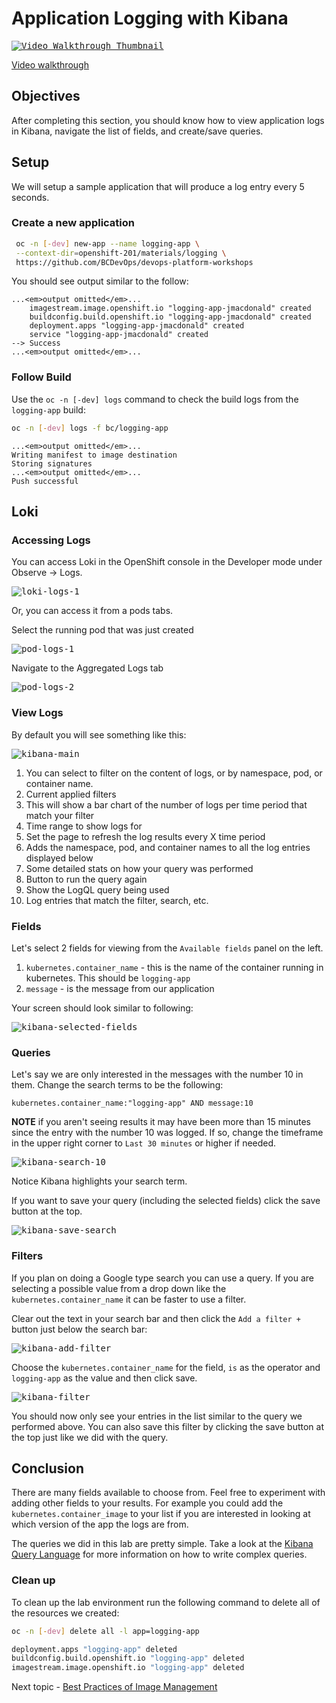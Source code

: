 # Application Logging with Kibana

<kbd>[![Video Walkthrough Thumbnail](././images/logging/logging-with-kibana.png)](https://youtu.be/VnpelRzTjOw)</kbd>

[Video walkthrough](https://youtu.be/VnpelRzTjOw)

## Objectives

After completing this section, you should know how to view application logs in Kibana, navigate the list of fields, and create/save queries.

## Setup

We will setup a sample application that will produce a log entry every 5 seconds.

### Create a new application

```bash
 oc -n [-dev] new-app --name logging-app \
 --context-dir=openshift-201/materials/logging \
 https://github.com/BCDevOps/devops-platform-workshops
```

You should see output similar to the follow:

```text
...<em>output omitted</em>...
    imagestream.image.openshift.io "logging-app-jmacdonald" created
    buildconfig.build.openshift.io "logging-app-jmacdonald" created
    deployment.apps "logging-app-jmacdonald" created
    service "logging-app-jmacdonald" created
--> Success
...<em>output omitted</em>...
```

### Follow Build

Use the `oc -n [-dev] logs` command to check the build logs from the `logging-app` build:

```bash
oc -n [-dev] logs -f bc/logging-app
```

```text
...<em>output omitted</em>...
Writing manifest to image destination
Storing signatures
...<em>output omitted</em>...
Push successful
```

## Loki

### Accessing Logs

You can access Loki in the OpenShift console in the Developer mode under Observe -> Logs.

<kbd>![loki-logs-1](images/logging/loki-logs-01.png)</kbd>

Or, you can access it from a pods tabs.

Select the running pod that was just created

<kbd>![pod-logs-1](images/logging/pod-logs-01.png)</kbd>

Navigate to the Aggregated Logs tab

<kbd>![pod-logs-2](images/logging/pod-logs-02.png)</kbd>

### View Logs

By default you will see something like this:

<kbd>![kibana-main](images/logging/loki-main.png)</kbd>

1. You can select to filter on the content of logs, or by namespace, pod, or container name.
2. Current applied filters
3. This will show a bar chart of the number of logs per time period that match your filter
4. Time range to show logs for
5. Set the page to refresh the log results every X time period
6. Adds the namespace, pod, and container names to all the log entries displayed below
7. Some detailed stats on how your query was performed
8. Button to run the query again
9. Show the LogQL query being used
10. Log entries that match the filter, search, etc.

### Fields

Let's select 2 fields for viewing from the `Available fields` panel on the left.

1. `kubernetes.container_name` - this is the name of the container running in kubernetes.  This should be `logging-app`
2. `message` - is the message from our application

Your screen should look similar to following:

<kbd>![kibana-selected-fields](images/logging/kibana-selected-fields.png)</kbd>

### Queries

Let's say we are only interested in the messages with the number 10 in them.  Change the search terms to be the following:

```text
kubernetes.container_name:"logging-app" AND message:10
```

__NOTE__ if you aren't seeing results it may have been more than 15 minutes since the entry with the number 10 was logged.  If so, change the timeframe in the upper right corner to `Last 30 minutes` or higher if needed.

<kbd>![kibana-search-10](images/logging/kibana-search-10.png)</kbd>

Notice Kibana highlights your search term.

If you want to save your query (including the selected fields) click the save button at the top.

<kbd>![kibana-save-search](images/logging/kibana-save-search.png)</kbd>

### Filters

If you plan on doing a Google type search you can use a query.  If you are selecting a possible value from a drop down like the `kubernetes.container_name` it can be faster to use a filter.

Clear out the text in your search bar and then click the `Add a filter +` button just below the search bar:

<kbd>![kibana-add-filter](images/logging/kibana-add-filter.png)</kbd>

Choose the `kubernetes.container_name` for the field, `is` as the operator and `logging-app` as the value and then click save.

<kbd>![kibana-filter](images/logging/kibana-filter.png)</kbd>

You should now only see your entries in the list similar to the query we performed above.  You can also save this filter by clicking the save button at the top just like we did with the query.

## Conclusion

There are many fields available to choose from.  Feel free to experiment with adding other fields to your results.  For example you could add the `kubernetes.container_image` to your list if you are interested in looking at which version of the app the logs are from.

The queries we did in this lab are pretty simple.  Take a look at the [Kibana Query Language](https://www.elastic.co/guide/en/kibana/current/kuery-query.html) for more information on how to write complex queries.

### Clean up

To clean up the lab environment run the following command to delete all of the resources we created:

```bash
oc -n [-dev] delete all -l app=logging-app

deployment.apps "logging-app" deleted
buildconfig.build.openshift.io "logging-app" deleted
imagestream.image.openshift.io "logging-app" deleted
```

Next topic - [Best Practices of Image Management](https://github.com/BCDevOps/devops-platform-workshops/blob/master/openshift-201/image-management.md)
